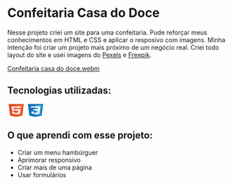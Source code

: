 # Confeitaria Casa do Doce

Nesse projeto criei um site para uma confeitaria. Pude reforçar meus conhecimentos em HTML e CSS e aplicar o resposivo com imagens. Minha intenção foi criar um projeto mais próximo de um negócio real. Criei todo layout do site e usei imagens do [Pexels](https://www.pexels.com/pt-br/) e [Freepik](https://br.freepik.com/).


[Confeitaria casa do doce.webm](https://user-images.githubusercontent.com/102995291/180860052-af328a44-976d-4e29-94bb-b1e323938214.webm)


## Tecnologias utilizadas:
<div style="display: inline_block">
 <img align="center" alt="HTML" height="30" width="40" src="https://raw.githubusercontent.com/devicons/devicon/master/icons/html5/html5-original.svg">
 <img align="center" alt="CSS" height="30" width="40" src="https://raw.githubusercontent.com/devicons/devicon/master/icons/css3/css3-original.svg">
</div>

## O que aprendi com esse projeto:
- Criar um menu hambúrguer
- Aprimorar responsivo
- Criar mais de uma página
- Usar formulários
